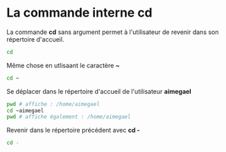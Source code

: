 # La commande interne cd

La commande __cd__ sans argument permet à l'utilisateur de revenir dans son répertoire d'accueil.
```bash
cd
```

Même chose en utlisaant le caractère __~__
```bash
cd ~
```

Se déplacer dans le répertoire d'accueil de l'utilisateur __aimegael__
```bash
pwd # affiche : /home/aimegael
cd ~aimegael
pwd # affiche également : /home/aimegael
```

Revenir dans le répertoire précédent avec __cd -__

```sh
cd -
```
